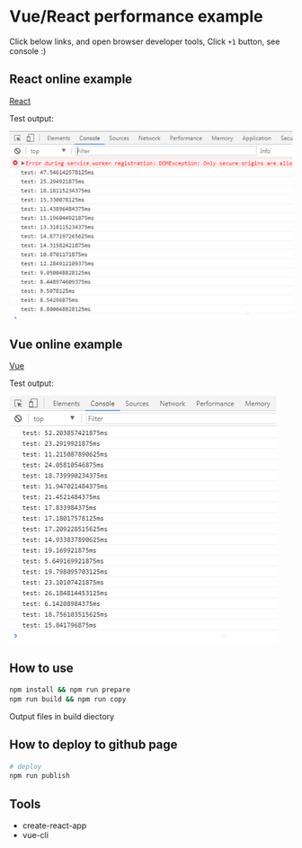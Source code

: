 # Vue/React performance example

Click below links, and open browser developer tools, Click `+1` button, see console :)

## React online example
[React](https://suhaotian.github.io/FE_Benchmark/react)

Test output:

![react output](./pics/react-p.png)

## Vue online example
[Vue](https://suhaotian.github.io/FE_Benchmark/vue)

Test output:

![vue output](./pics/vue-p.png)

## How to use

```bash
npm install && npm run prepare
npm run build && npm run copy
```

Output files in build diectory

## How to deploy to github page

```bash
# deploy
npm run publish
```

## Tools

* create-react-app
* vue-cli

